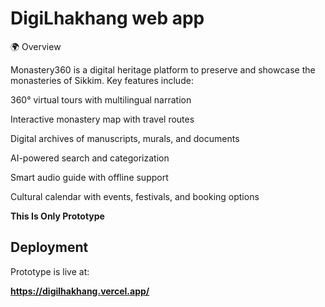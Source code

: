 # DigiLhakhang web app


🌍 Overview

Monastery360 is a digital heritage platform to preserve and showcase the monasteries of Sikkim.
Key features include:

360° virtual tours with multilingual narration

Interactive monastery map with travel routes

Digital archives of manuscripts, murals, and documents

AI-powered search and categorization

Smart audio guide with offline support

Cultural calendar with events, festivals, and booking options

**This Is Only Prototype**

## Deployment

Prototype is live at:

**https://digilhakhang.vercel.app/**


